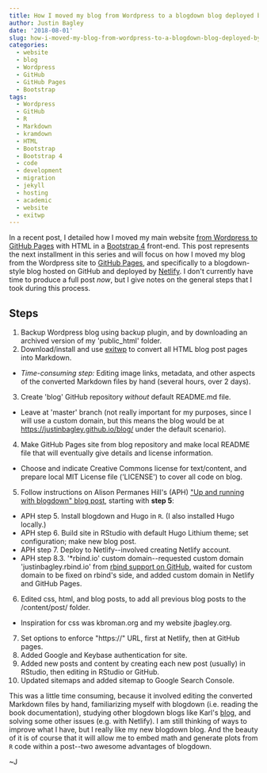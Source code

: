 ```yaml
---
title: How I moved my blog from Wordpress to a blogdown blog deployed by Netlify
author: Justin Bagley
date: '2018-08-01'
slug: how-i-moved-my-blog-from-wordpress-to-a-blogdown-blog-deployed-by-netlify
categories:
  - website
  - blog
  - Wordpress
  - GitHub
  - GitHub Pages
  - Bootstrap
tags:
  - Wordpress
  - GitHub
  - R
  - Markdown
  - kramdown
  - HTML
  - Bootstrap
  - Bootstrap 4
  - code
  - development
  - migration
  - jekyll
  - hosting
  - academic
  - website
  - exitwp
---
```


<!--# How I moved my blog from Wordpress to a blogdown blog hosted on GitHub Pages and deployed by Netlify-->

In a recent post, I detailed how I moved my main website [from Wordpress to GitHub Pages](https://justinbagley.rbind.io/2018/07/29/how-i-moved-my-website-from-wordpress-to-github-pages/) with HTML in a <a href="https://getbootstrap.com">Bootstrap 4</a> front-end. This post represents the next installment in this series and will focus on how I moved my blog from the Wordpress site to <a href="https://pages.github.com">GitHub Pages</a>, and specifically to a blogdown-style blog hosted on GitHub and deployed by <a href="https://www.netlify.com">Netlify</a>. I don't currently have time to produce a full post _now_, but I give notes on the general steps that I took during this process. 

## Steps

1. Backup Wordpress blog using backup plugin, and by downloading an archived version of my 'public_html' folder.
2. Download/install and use <a href="https://github.com/thomasf/exitwp">exitwp</a> to convert all HTML blog post pages into Markdown.
 - _Time-consuming step:_ Editing image links, metadata, and other aspects of the converted Markdown files by hand (several hours, over 2 days).
3. Create 'blog' GitHub repository _without_ default README.md file.
 - Leave at 'master' branch (not really important for my purposes, since I will use a custom domain, but this means the blog would be at https://justinbagley.github.io/blog/ under the default scenario).
4. Make GitHub Pages site from blog repository and make local README file that will eventually give details and license information.
 - Choose and indicate Creative Commons license for text/content, and prepare local MIT License file ('LICENSE') to cover all code on blog.
5. Follow instructions on Alison Permanes Hill's (APH) <a href="https://alison.rbind.io/post/up-and-running-with-blogdown/">"Up and running with blogdown" blog post</a>, starting with **step 5**:
 - APH step 5. Install blogdown and Hugo in ```R```. (I also installed Hugo locally.)
 - APH step 6. Build site in RStudio with default Hugo Lithium theme; set configuration; make new blog post.
 - APH step 7. Deploy to Netlify--involved creating Netlify account.
 - APH step 8.3. '*rbind.io' custom domain--requested custom domain 'justinbagley.rbind.io' from <a href="https://github.com/rbind/support/issues">rbind support on GitHub</a>, waited for custom domain to be fixed on rbind's side, and added custom domain in Netlify and GitHub Pages.
6. Edited css, html, and blog posts, to add all previous blog posts to the /content/post/ folder.
 - Inspiration for css was kbroman.org and my website jbagley.org.
7. Set options to enforce "https://" URL, first at Netlify, then at GitHub pages.
8. Added Google and Keybase authentication for site.
9. Added new posts and content by creating each new post (usually) in RStudio, then editing in RStudio or GitHub.
10. Updated sitemaps and added sitemap to Google Search Console.

This was a little time consuming, because it involved editing the converted Markdown files by hand, familiarizing myself with blogdown (i.e. reading the book documentation), studying other blogdown blogs like Karl's <a href="https://kbroman.org/blog">blog</a>, and solving some other issues (e.g. with Netlify). I am still thinking of ways to improve what I have, but I really like my new blogdown blog. And the beauty of it is of course that it will allow me to embed math and generate plots from ```R``` code within a post--two awesome advantages of blogdown. 

~J
